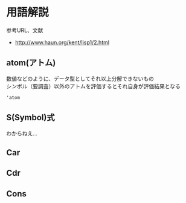 # 用語解説

参考URL、文献  

* http://www.haun.org/kent/lisp1/2.html

## atom(アトム)

数値などのように、データ型としてそれ以上分解できないもの  
シンボル（要調査）以外のアトムを評価するとそれ自身が評価結果となる  

```
'atom
```

## S(Symbol)式

わからねえ…

## Car

## Cdr

## Cons
